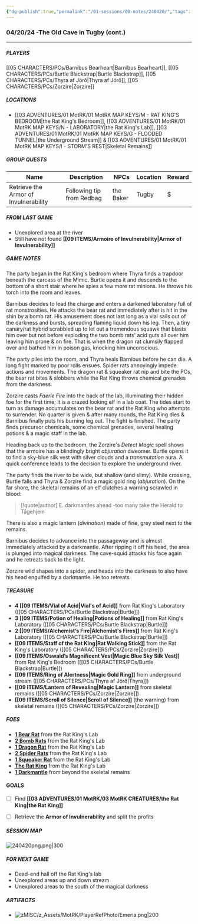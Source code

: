```yaml
---
{"dg-publish":true,"permalink":"/01-sessions/00-notes/240420/","tags":["Interlopers","MotRK"]}
---
```



### 04/20/24 -The Old Cave in Tugby (cont.)
---
##### PLAYERS
[[05 CHARACTERS/PCs/Barnibus Bearheart\|Barnibus Bearheart]], [[05 CHARACTERS/PCs/Burtle Blackstrap\|Burtle Blackstrap]], [[05 CHARACTERS/PCs/Thyra af Jörð\|Thyra af Jörð]], [[05 CHARACTERS/PCs/Zorzire\|Zorzire]] 

##### LOCATIONS

- [[03 ADVENTURES/01 MotRK/01 MotRK MAP KEYS/M - RAT KING'S BEDROOM\|the Rat King's Bedroom]], [[03 ADVENTURES/01 MotRK/01 MotRK MAP KEYS/N - LABORATORY\|the Rat King's Lab]], [[03 ADVENTURES/01 MotRK/01 MotRK MAP KEYS/G -  FLOODED TUNNEL\|the Underground Stream]] & [[03 ADVENTURES/01 MotRK/01 MotRK MAP KEYS/I - STORM'S REST\|Skeletal Remains]]         

##### GROUP QUESTS

| Name                                  | Description               | NPCs         | Location | Reward |
| ------------------------------------- | ------------------------- | ------------ | -------- | ------ |
| Retrieve the Armor of Invulnerability | Following tip from Redbag | the Baker    | Tugby    | $      |

##### FROM LAST GAME
- Unexplored area at the river 
- Still have not found **[[09 ITEMS/Armoire of Invulnerability\|Armor of Invulnerability]]**

##### GAME NOTES 

The party began in the Rat King's bedroom where Thyra finds a trapdoor beneath the carcass of the Mimic.  Burtle opens it and descends to the bottom of a short stair where he spies a few more rat minions.  He throws his torch into the room and leaves.

Barnibus decides to lead the charge and enters a darkened laboratory full of rat monstrosities.  He attacks the bear rat and immediately after is hit in the shin by a bomb rat.  His amusement does not last long as a vial sails out of the darkness and bursts, spreading flaming liquid down his leg.  Then, a tiny canary/rat hybrid scrabbled up to let out a tremendous squawk that blasts him over but not before exploding the two bomb rats' acid guts all over him leaving him prone & on fire.  That is when the dragon rat clumsily flapped over and bathed him in poison gas, knocking him unconscious.

The party piles into the room, and Thyra heals Barnibus before he can die.  A long fight marked by poor rolls ensues.  Spider rats annoyingly impede actions and movements.  The dragon rat & squeaker rat nip and bite the PCs, the bear rat bites & slobbers while the Rat King throws chemical grenades from the darkness.

Zorzire casts  _Faerie Fire_ into the back of the lab, illuminating their hidden foe for the first time; it is a crazed looking elf in a lab coat.  The tides start to turn as damage accumulates on the bear rat and the Rat King who attempts to surrender.  No quarter is given & after many rounds, the Rat King dies & Barnibus finally puts his burning leg out.  The fight is finished.  The party finds precursor chemicals, some chemical grenades, several healing potions & a magic staff in the lab.

Heading back up to the bedroom, the Zorzire's _Detect Magic_ spell shows that the armoire has a blindingly bright *abjuration* dweomer.  Burtle opens it to find a sky-blue silk vest with silver clouds and a *transmutation* aura.  A quick conference leads to the decision to explore the underground river.

The party finds the river to be wide, but shallow (and slimy).  While crossing, Burtle falls and Thyra & Zorzire find a magic gold ring (*abjuration*).  On the far shore, the skeletal remains of an elf clutches a warning scrawled in blood:

> [!quote|author] E.
> darkmantles ahead
> -too many
> take the Herald to Tågehjem

There is also a magic lantern (*divination*) made of fine, grey steel next to the remains.

Barnibus decides to advance into the passageway and is almost immediately attacked by a darkmantle.  After ripping it off his head, the area is plunged into magical darkness.  The cave-squid attacks his face again and he retreats back to the light.

Zorzire wild shapes into a spider, and heads into the darkness to also have his head engulfed by a darkmantle.  He too retreats.


##### TREASURE

- **4 [[09 ITEMS/Vial of Acid\|Vial's of Acid]]** from Rat King's Laboratory ([[05 CHARACTERS/PCs/Burtle Blackstrap\|Burtle]])
- **3 [[09 ITEMS/Potion of Healing\|Potions of Healing]]** from Rat King's Laboratory ([[05 CHARACTERS/PCs/Burtle Blackstrap\|Burtle]])
- **2 [[09 ITEMS/Alchemist’s Fire\|Alchemist's Fires]]** from Rat King's Laboratory ([[05 CHARACTERS/PCs/Burtle Blackstrap\|Burtle]])
- **[[09 ITEMS/Staff of the Rat King\|Rat Walking Stick]]** from the Rat King's Laboratory ([[05 CHARACTERS/PCs/Zorzire\|Zorzire]])
- **[[09 ITEMS/Oswald’s Magnificent Vest\|Magic Blue Sky Silk Vest]]** from Rat King's Bedroom ([[05 CHARACTERS/PCs/Burtle Blackstrap\|Burtle]])
- **[[09 ITEMS/Ring of Alertness\|Magic Gold Ring]]** from underground stream ([[05 CHARACTERS/PCs/Thyra af Jörð\|Thyra]])
- **[[09 ITEMS/Lantern of Revealing\|Magic Lantern]]** from skeletal remains ([[05 CHARACTERS/PCs/Zorzire\|Zorzire]])
- **[[09 ITEMS/Scroll of Silence\|Scroll of Silence]]** (the warning) from skeletal remains ([[05 CHARACTERS/PCs/Zorzire\|Zorzire]])


##### FOES

- **[1 Bear Rat](https://imgur.com/eFC8mc3)** from the Rat King's Lab
- **[2 Bomb Rats](https://imgur.com/4kwvmAe)** from the Rat King's Lab
- **[1 Dragon Rat](https://imgur.com/oyZUh78)** from the Rat King's Lab
- **[2 Spider Rats](https://imgur.com/ETuyMao)** from the Rat King's Lab
- **[1 Squeaker Rat](https://imgur.com/sHi9IWd)** from the Rat King's Lab
- **[The Rat King](https://i.imgur.com/C4Im5BH.png)** from the Rat King's Lab
- **[1 Darkmantle](https://i.imgur.com/8Ud2tDB.png)** from beyond the skeletal remains

#### GOALS 
- [ ] Find **[[03 ADVENTURES/01 MotRK/03 MotRK CREATURES/the Rat King\|the Rat King]]** 
- [ ] Retrieve the **Armor of Invulnerability** and split the profits


##### SESSION MAP
![240420png.png|300](/img/user/zMISC/z_Assets/MotRK/240420png.png)

##### FOR NEXT GAME

- Dead-end hall off the Rat King's lab
- Unexplored areas up and down stream
- Unexplored areas to the south of the magical darkness

##### ARTIFACTS
- ![zMISC/z_Assets/MotRK/PlayerRefPhoto/Emeria.png|200](/img/user/zMISC/z_Assets/MotRK/PlayerRefPhoto/Emeria.png)
